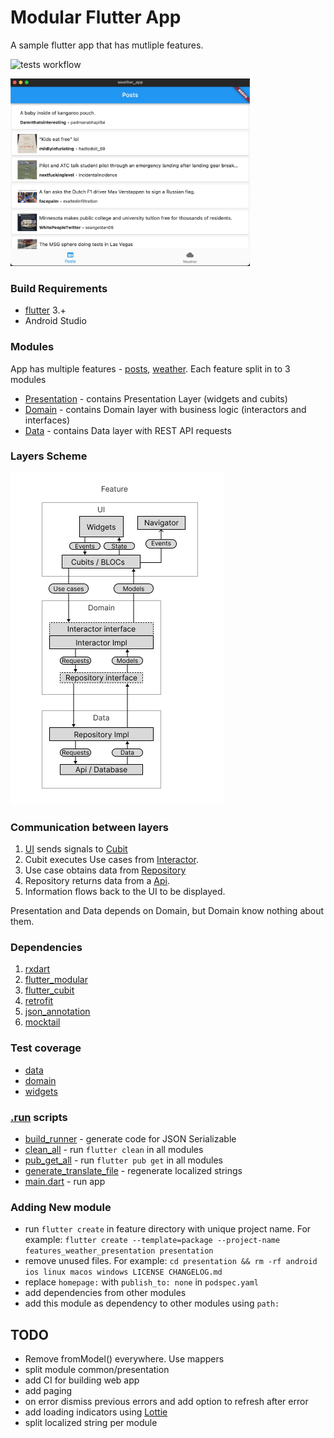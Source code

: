 # Modular Flutter App
A sample flutter app that has mutliple features.

![tests workflow](https://github.com/0x384c0/Experiments-flutter/actions/workflows/unit_tests.yml/badge.svg)

<img src="/media/mac_app_screenshot.jpg" height="300">

### Build Requirements
* [flutter](https://github.com/flutter/flutter) 3.+
* Android Studio

### Modules
App has multiple features - [posts](/features/reddit_posts), [weather](/features/weather). Each feature split in to 3 modules
- [Presentation](/features/reddit_posts/presentation) - contains Presentation Layer (widgets and cubits)
- [Domain](/features/reddit_posts/domain) - contains Domain layer with business logic (interactors and interfaces)
- [Data](/features/reddit_posts/data) - contains Data layer with REST API requests

### Layers Scheme

![layers](/media/layers.jpg)

### Communication between layers

1. [UI](/features/reddit_posts/presentation/lib/widgets/posts_page.dart) sends signals to [Cubit](/features/reddit_posts/presentation/lib/widgets/posts_cubit.dart)
2. Cubit executes Use cases from [Interactor](/features/reddit_posts/domain/lib/usecases/interactor.dart).
3. Use case obtains data from [Repository](/features/reddit_posts/data/lib/repository/remote_repository.dart)
4. Repository returns data from a [Api](/features/reddit_posts/data/lib/api/reddit_api.dart).
5. Information flows back to the UI to be displayed.

Presentation and Data depends on Domain, but Domain know nothing about them.

### Dependencies

1. [rxdart](https://pub.dev/packages/rxdart)
1. [flutter_modular](https://pub.dev/packages/flutter_modular)
1. [flutter_cubit](https://pub.dev/documentation/flutter_cubit/latest/)
1. [retrofit](https://pub.dev/packages/retrofit)
1. [json_annotation](https://pub.dev/packages/json_annotation)
1. [mocktail](https://pub.dev/packages/mocktail)

### Test coverage
- [data](/test/features/weather/data/remote_repository_test.dart)
- [domain](/test/features/weather/domain/interactor_test.dart)
- [widgets](/test/features/weather/presentation)

### [.run](.run) scripts
* [build_runner](.run/build_runner.run.xml) - generate code for JSON Serializable 
* [clean_all](.run/clean_all.run.xml) - run `flutter clean` in all modules
* [pub_get_all](.run/pub_get_all.run.xml) - run `flutter pub get` in all modules
* [generate_translate_file](.run/generate_translate_file.run.xml) - regenerate localized strings
* [main.dart](.run/main.dart.run.xml) - run app

### Adding New module
- run `flutter create` in feature directory with unique project name. For example: `flutter create --template=package --project-name features_weather_presentation presentation`
- remove unused files. For example: `cd presentation && rm -rf android ios linux macos windows LICENSE CHANGELOG.md`
- replace `homepage:` with `publish_to: none` in `podspec.yaml`
- add dependencies from other modules
- add this module as dependency to other modules using `path:`

## TODO
* Remove fromModel() everywhere. Use mappers
* split module common/presentation
* add CI for building web app
* add paging
* on error dismiss previous errors and add option to refresh after error
* add loading indicators using [Lottie](https://pub.dev/packages/lottie)
* split localized string per module